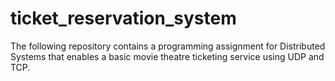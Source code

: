 ticket_reservation_system
=========================

The following repository contains a programming assignment for Distributed Systems that enables a basic movie theatre ticketing service using UDP and TCP.